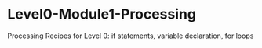 # Level0-Module1-Processing
Processing Recipes for Level 0: if statements, variable declaration, for loops

